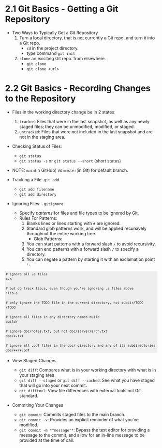 
# 2.1 Git Basics - Getting a Git Repository

- Two Ways to Typically Get a Git Repository
    1. Turn a local directory, that is not currently a Git repo. and turn it into a Git repo. 
        - `cd` in the project directory. 
        - type command `git init`
    2. `clone` an exisiting Git repo. from elsewhere.
        - `git clone`
        - `git clone <url>`

# 2.2 Git Basics - Recording Changes to the Repository

- Files in the working directory change be in 2 states:
    1. `tracked`: Files that were in the last snapshot, as well as any newly staged files; they can be unmodified, modified, or staged. 
    2. `untracked`: Files that were not included in the last snapshot and are not in the staging area. 

- Checking Status of Files: 
    - `git status`
    - `git status -s` or `git status --short` (short status)

- NOTE: `main`(in GitHub) vs `master`(in Git) for default branch.

- Tracking a File: `git add`
    - `git add filename`
    - `git add directory`

- Ignoring Files: `.gitignore`
    - Specify *patterns* for files and file types to be ignored by Git.
    - Rules For Patterns:
        1. Blanks lines or lines starting with `#` are ignored.
        2. Standard glob patterns work, and will be applied recursively throughout the entire working tree.
            - Glob Patterns: 
        3. You can start patterns with a forward slash `/` to avoid recursivity.
        4. You can end patterns with a forward slash `/` to specify a directory.
        5. You can negate a pattern by starting it with an exclamation point `!`.

![alt text](image.png)

- View Staged Changes 
    - `git diff`: Compares what is in your working directory with what is in your staging area.
    - `git diff --staged` or `git diff --cached`: See what you have staged that will go into your next commit. 
    - `git difftool`: View file differences with external tools not Git standard. 

- Commiting Your Changes
    - `git commit`: Commits staged files to the main branch. 
    - `git commit -v`: Provides an explicit reminder of what you've modified. 
    - `git commit -m *"message"*`: Bypass the text editor for providing a message to the commit, and allow for an in-line message to be provided at the time of call. 
